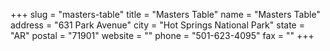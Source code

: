 +++
slug = "masters-table"
title = "Masters Table"
name = "Masters Table"
address = "631 Park Avenue"
city = "Hot Springs National Park"
state = "AR"
postal = "71901"
website = ""
phone = "501-623-4095"
fax = ""
+++

